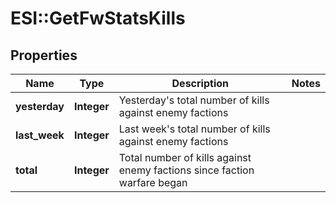 # ESI::GetFwStatsKills

## Properties
Name | Type | Description | Notes
------------ | ------------- | ------------- | -------------
**yesterday** | **Integer** | Yesterday&#39;s total number of kills against enemy factions | 
**last_week** | **Integer** | Last week&#39;s total number of kills against enemy factions | 
**total** | **Integer** | Total number of kills against enemy factions since faction warfare began | 


